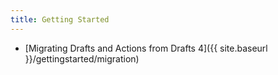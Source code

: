 ```yaml
---
title: Getting Started
---
```




- [Migrating Drafts and Actions from Drafts 4]({{ site.baseurl }}/gettingstarted/migration)

